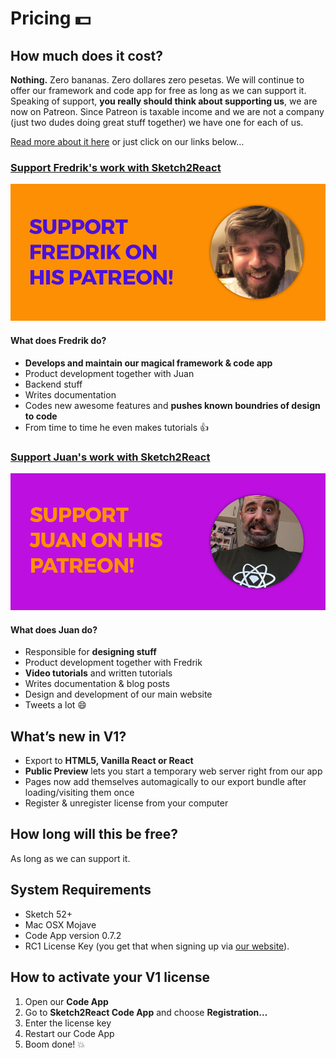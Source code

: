 # Pricing 💵

## **How much does it cost?**

**Nothing.** Zero bananas. Zero dollares zero pesetas. We will continue to offer our framework and code app for free as long as we can support it. Speaking of support, **you really should think about supporting us**, we are now on Patreon. Since Patreon is taxable income and we are not a company \(just two dudes doing great stuff together\) we have one for each of us.

[Read more about it here](https://medium.com/sketch2react/support-sketch2react-on-patreon-b76ef1f21356) or just click on our links below…

### [Support Fredrik's work with Sketch2React](https://www.patreon.com/sketch2react)

![](.gitbook/assets/fredrikpatreonbadge-2x.png)

#### What does Fredrik do?

* **Develops and maintain our magical framework & code app**
* Product development together with Juan
* Backend stuff
* Writes documentation
* Codes new awesome features and **pushes known boundries of design to code** 
* From time to time he even makes tutorials 👍

### [Support Juan's work with Sketch2React](https://www.patreon.com/designforventures)

![](.gitbook/assets/juanpatreonbadge-2x.png)

#### What does Juan do?

* Responsible for **designing stuff**
* Product development together with Fredrik
* **Video tutorials** and written tutorials
* Writes documentation & blog posts 
* Design and development of our main website
* Tweets a lot 😄

## **What’s new in V1?**

* Export to **HTML5, Vanilla React or React**
* **Public Preview** lets you start a temporary web server right from our app
* Pages now add themselves automagically to our export bundle after loading/visiting them once
* Register & unregister license from your computer

## **How long will this be free?**

As long as we can support it.

## **System Requirements**

* Sketch 52+
* Mac OSX Mojave
* Code App version 0.7.2
* RC1 License Key \(you get that when signing up via [our website](https://sketch2react.io/)\).

## **How to activate your V1 license**

1. Open our **Code App**
2. Go to **Sketch2React Code App** and choose **Registration…**
3. Enter the license key
4. Restart our Code App
5. Boom done! 💥

